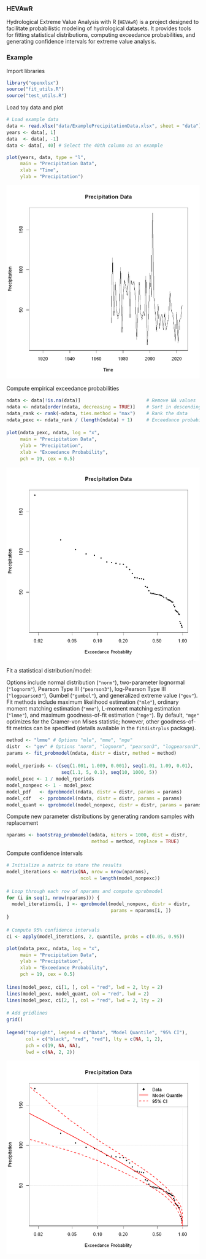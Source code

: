 ### HEVAwR

Hydrological Extreme Value Analysis with R (`HEVAwR`) is a project designed to facilitate probabilistic modeling of hydrological datasets. It provides tools for fitting statistical distributions, computing exceedance probabilities, and generating confidence intervals for extreme value analysis.

### Example

Import libraries

```R
library("openxlsx")
source("fit_utils.R")
source("test_utils.R")
```

Load toy data and plot

```R
# Load example data
data <- read.xlsx("data/ExamplePrecipitationData.xlsx", sheet = "data")
years <- data[, 1]
data  <- data[, -1]
data <- data[, 40] # Select the 40th column as an example
```

```R
plot(years, data, type = "l",
     main = "Precipitation Data",
     xlab = "Time",
     ylab = "Precipitation")
```

![png](static/misc_4_0.png)

Compute empirical exceedance probabilities

```R
ndata <- data[!is.na(data)]                        # Remove NA values
ndata <- ndata[order(ndata, decreasing = TRUE)]    # Sort in descending order
ndata_rank <- rank(-ndata, ties.method = "max")    # Rank the data
ndata_pexc <- ndata_rank / (length(ndata) + 1)     # Exceedance probability

plot(ndata_pexc, ndata, log = "x",
     main = "Precipitation Data",
     ylab = "Precipitation",
     xlab = "Exceedance Probability",
     pch = 19, cex = 0.5)
```

![png](static/misc_6_0.png)

Fit a statistical distribution/model:

Options include normal distribution (`"norm"`), two-parameter lognormal (`"lognorm"`), Pearson Type III (`"pearson3"`), log-Pearson Type III (`"logpearson3"`), Gumbel (`"gumbel"`), and generalized extreme value (`"gev"`).
Fit methods include maximum likelihood estimation (`"mle"`), ordinary moment matching estimation (`"mme"`), L-moment matching estimation (`"lmme"`), and maximum goodness-of-fit estimation (`"mge"`). By default, `"mge"` optimizes for the Cramer-von Mises statistic; however, other goodness-of-fit metrics can be specified (details available in the `fitdistrplus` package).

```R
method <- "lmme" # Options "mle", "mme", "mge"
distr  <- "gev" # Options "norm", "lognorm", "pearson3", "logpearson3", "gumbel"
params <- fit_probmodel(ndata, distr = distr, method = method)

model_rperiods <- c(seq(1.001, 1.009, 0.001), seq(1.01, 1.09, 0.01),
                    seq(1.1, 5, 0.1), seq(10, 1000, 5))
model_pexc <- 1 / model_rperiods
model_nonpexc <- 1 - model_pexc
model_pdf   <- dprobmodel(ndata, distr = distr, params = params)
model_cdf   <- pprobmodel(ndata, distr = distr, params = params)
model_quant <- qprobmodel(model_nonpexc, distr = distr, params = params)
```

Compute new parameter distributions by generating random samples with replacement

```R
nparams <- bootstrap_probmodel(ndata, niters = 1000, dist = distr,
                               method = method, replace = TRUE)
```

Compute confidence intervals

```R
# Initialize a matrix to store the results
model_iterations <- matrix(NA, nrow = nrow(nparams),
                           ncol = length(model_nonpexc))

# Loop through each row of nparams and compute qprobmodel
for (i in seq(1, nrow(nparams))) {
  model_iterations[i, ] <- qprobmodel(model_nonpexc, distr = distr,
                                      params = nparams[i, ])
}

# Compute 95% confidence intervals
ci <- apply(model_iterations, 2, quantile, probs = c(0.05, 0.95))
```

```R
plot(ndata_pexc, ndata, log = "x",
     main = "Precipitation Data",
     ylab = "Precipitation",
     xlab = "Exceedance Probability",
     pch = 19, cex = 0.5)

lines(model_pexc, ci[1, ], col = "red", lwd = 2, lty = 2)
lines(model_pexc, model_quant, col = "red", lwd = 2)
lines(model_pexc, ci[2, ], col = "red", lwd = 2, lty = 2)

# Add gridlines
grid()

legend("topright", legend = c("Data", "Model Quantile", "95% CI"),
       col = c("black", "red", "red"), lty = c(NA, 1, 2),
       pch = c(19, NA, NA),
       lwd = c(NA, 2, 2))
```

![png](static/misc_13_0.png)
